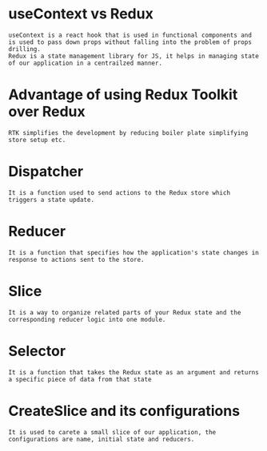 # useContext vs Redux

    useContext is a react hook that is used in functional components and is used to pass down props without falling into the problem of props drilling.
    Redux is a state management library for JS, it helps in managing state of our application in a centrailzed manner.

# Advantage of using Redux Toolkit over Redux

    RTK simplifies the development by reducing boiler plate simplifying store setup etc.

# Dispatcher

    It is a function used to send actions to the Redux store which triggers a state update.

# Reducer

    It is a function that specifies how the application's state changes in response to actions sent to the store.

# Slice

    It is a way to organize related parts of your Redux state and the corresponding reducer logic into one module.

# Selector

    It is a function that takes the Redux state as an argument and returns a specific piece of data from that state

# CreateSlice and its configurations

    It is used to carete a small slice of our application, the configurations are name, initial state and reducers.
